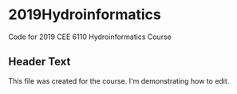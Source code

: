 # 2019Hydroinformatics
Code for 2019 CEE 6110 Hydroinformatics Course

## Header Text 

This file was created for the course. I'm demonstrating how to edit. 
